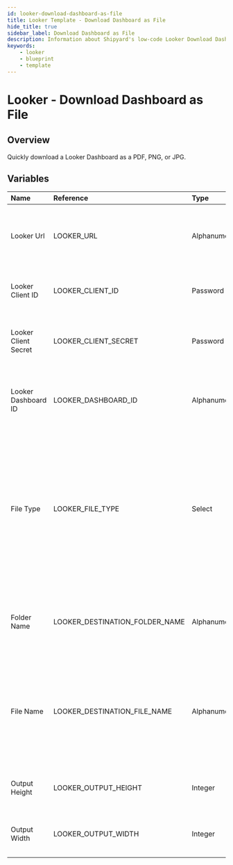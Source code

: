 ```yaml
---
id: looker-download-dashboard-as-file
title: Looker Template - Download Dashboard as File
hide_title: true
sidebar_label: Download Dashboard as File
description: Information about Shipyard's low-code Looker Download Dashboard as File blueprint. Quickly download a Looker Dashboard as a  PDF, PNG, or JPG.  
keywords:
    - looker
    - blueprint
    - template
---
```


# Looker - Download Dashboard as File

## Overview
Quickly download a Looker Dashboard as a  PDF, PNG, or JPG.


## Variables

| Name | Reference | Type | Required | Default | Options | Description |
|:-----|:----------|:-----|:---------|:--------|:--------|:------------|
| Looker Url | LOOKER_URL  | Alphanumeric |:white_check_mark: | - | - | The base URL of your organization's looker instance. Include https:// |
| Looker Client ID | LOOKER_CLIENT_ID  | Password |:white_check_mark: | - | - | The Client ID generated from Looker for API access |
| Looker Client Secret | LOOKER_CLIENT_SECRET  | Password |:white_check_mark: | - | - | The secret key generated from Looker for API access |
| Looker Dashboard ID | LOOKER_DASHBOARD_ID  | Alphanumeric |:white_check_mark: | - | - | The identifier for the specific Dashboard you are intending to download |
| File Type | LOOKER_FILE_TYPE  | Select |:white_check_mark: | png | PDF (.pdf): `pdf`<br></br><br></br>PNG (.png): `png`<br></br><br></br>JPG (.jpg): `jpg`<br></br><br></br> | The type of file that will be generated from the Dashboard. |
| Folder Name | LOOKER_DESTINATION_FOLDER_NAME  | Alphanumeric |:heavy_minus_sign: | - | - | Folder where the file will be created. Leave blank to store in the current working directory |
| File Name | LOOKER_DESTINATION_FILE_NAME  | Alphanumeric |:white_check_mark: | - | - | File name that will be created for the Look being downloaded. Include the extension and ensure that it matches the selected File Type. |
| Output Height | LOOKER_OUTPUT_HEIGHT  | Integer |:white_check_mark: | "800" | - | The size (in pixels) for the height of the downloaded dashboard |
| Output Width | LOOKER_OUTPUT_WIDTH  | Integer |:white_check_mark: | "800" | - | The size (in pixels) for the width of the downloaded dashboard |


